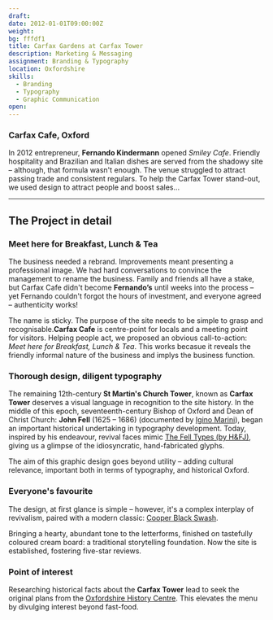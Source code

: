 ```yaml
---
draft:
date: 2012-01-01T09:00:00Z
weight:
bg: fffdf1
title: Carfax Gardens at Carfax Tower
description: Marketing & Messaging
assignment: Branding & Typography
location: Oxfordshire
skills:
  - Branding
  - Typography
  - Graphic Communication
open:
---
```


### Carfax Cafe, Oxford

In 2012 entrepreneur, **Fernando Kindermann** opened _Smiley&nbsp;Cafe_. Friendly hospitality and Brazilian and Italian dishes are served from the shadowy site – although, that formula wasn't enough. The venue struggled to attract passing trade and consistent regulars. To help the Carfax Tower  stand-out, we used design to attract people and boost&nbsp;sales…

<!--### Preview
    <a ondragstart="return false" style="visibility:hidden;" class="btn portfolioVisibility" data-selector=".cell02" onclick="static();document.getElementById('togglebox').checked = true;">Logo</a> <a ondragstart="return false" style="visibility:hidden;" class="btn portfolioVisibility" data-selector=".cell14" onclick="static();document.getElementById('togglebox').checked = true;">Menu exterior</a> <a ondragstart="return false" style="visibility:hidden;" class="btn portfolioVisibility" data-selector=".cell13" onclick="static();document.getElementById('togglebox').checked = true;">Menu interior</a>
-->

<!--### Visit-->
<!--my link-->

* * *

## The Project in detail

<!--
### UX and code
### Branding and Graphic Communication
-->

### Meet here for Breakfast, Lunch & Tea

The business needed a rebrand. Improvements meant presenting a professional image. We had hard conversations to convince the management to rename the business. Family and friends all have a stake, but Carfax Cafe didn't become **Fernando’s** until weeks into the process – yet Fernando couldn't forgot the hours of investment, and everyone agreed – authenticity works!

The name is sticky. The purpose of the site needs to be simple to grasp <!--for visitors with limited English-->and recognisable.**Carfax&nbsp;Cafe** is centre-point for locals and a meeting point for&nbsp;visitors. Helping people act, we proposed an obvious call-to-action:<!-- was designed into the strap-line --> _Meet here for Breakfast, Lunch & Tea_. This works becasue it reveals the friendly informal nature of the business and implys the business&nbsp;function.

<!-- This is a fast food meetup for passers&nbsp;by. -->

### Thorough design, diligent typography

The remaining 12th-century **St Martin's Church Tower**, known as **Carfax Tower** deserves a visual language in recognition to the site history. In the middle of this epoch, seventeenth-century Bishop of Oxford and Dean of Christ Church: **John Fell** (1625 – 1686) (documented by [Igino Marini](https://iginomarini.com/fell/history/)), began an important historical undertaking in typography development. Today, inspired by his endeavour, revival faces mimic [The Fell Types (by H&FJ)](https://www.typography.com/fonts/historical-allsorts/inside/fell-types/), giving us a glimpse of the idiosyncratic, hand-fabricated glyphs.

The aim of this graphic design goes beyond utility – adding cultural relevance, important both in terms of typography, and historical&nbsp;Oxford.

### Everyone's favourite

The design, at first glance is simple – however, it's a complex interplay of revivalism, paired with a modern classic: [Cooper&nbsp;Black Swash](https://fontsinuse.com/typefaces/7357/cooper-black).

Bringing a hearty, abundant tone to the letterforms, finished on tastefully coloured cream board: a traditional storytelling foundation. Now the site is established, fostering five-star&nbsp;reviews.

### Point of interest

Researching historical facts about the **Carfax Tower** lead to seek the original plans from the [Oxfordshire History Centre](https://goo.gl/maps/acjE8RS4M4U2). This elevates the menu by divulging interest beyond&nbsp;fast-food.
